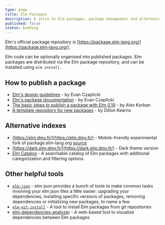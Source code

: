 ```yaml
---
type: page
title: Elm Packages
description: A intro to Elm packages, package management and alternative package indexes.
published: false
status: budding
---
```


Elm's official package repository is [https://package.elm-lang.org/](https://package.elm-lang.org/).

Elm code can be optionally organised into published packages. Elm packages are distributed via the Elm package repository, and can be installed using `elm install`.

## How to publish a package

- [Elm's design guidelines](https://package.elm-lang.org/help/design-guidelines) - by Evan Czaplicki
- [Elm's package documentation](https://package.elm-lang.org/help/documentation-format) - by Evan Czaplicki
- [The basic steps to publish a package with Elm 0.19](https://korban.net/posts/elm/2018-10-02-basic-steps-publish-package-elm-19/) - by Alex Korban
- [A template repository for new packages](https://github.com/dillonkearns/elm-package-starter) - by Dillon Kearns

## Alternative indexes

- [https://elm.dmy.fr/](https://elm.dmy.fr/) - Mobile-friendly experimental fork of package.elm-lang.org [source](https://github.com/dmy/elm.dmy.fr)
- [https://dark.elm.dmy.fr/](https://dark.elm.dmy.fr/) - Dark theme version
- [Elm Catalog](https://korban.net/elm/catalog/) - A searchable catalog of Elm packages with additional categorization and filtering options.


## Other helpful tools

- [`elm-json`](https://www.npmjs.com/package/elm-json) - elm-json provides a bunch of tools to make common tasks involving your elm.json files a little easier: upgrading your dependencies, installing specific versions of packages, removing dependencies or initializing new packages, to name a few
- [`elm-git-install`](https://github.com/robinheghan/elm-git-install) - A tool to install Elm packages from git repositories
- [elm-dependencies-analyzer](https://www.elm-dependencies-analyzer.net/) - A web-based tool to visualize dependencies between Elm packages

